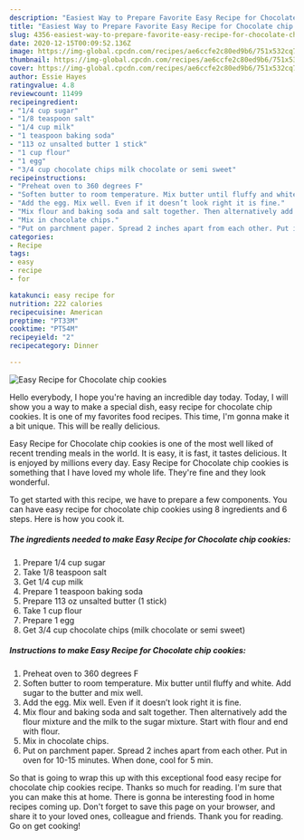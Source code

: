 ```yaml
---
description: "Easiest Way to Prepare Favorite Easy Recipe for Chocolate chip cookies"
title: "Easiest Way to Prepare Favorite Easy Recipe for Chocolate chip cookies"
slug: 4356-easiest-way-to-prepare-favorite-easy-recipe-for-chocolate-chip-cookies
date: 2020-12-15T00:09:52.136Z
image: https://img-global.cpcdn.com/recipes/ae6ccfe2c80ed9b6/751x532cq70/easy-recipe-for-chocolate-chip-cookies-recipe-main-photo.jpg
thumbnail: https://img-global.cpcdn.com/recipes/ae6ccfe2c80ed9b6/751x532cq70/easy-recipe-for-chocolate-chip-cookies-recipe-main-photo.jpg
cover: https://img-global.cpcdn.com/recipes/ae6ccfe2c80ed9b6/751x532cq70/easy-recipe-for-chocolate-chip-cookies-recipe-main-photo.jpg
author: Essie Hayes
ratingvalue: 4.8
reviewcount: 11499
recipeingredient:
- "1/4 cup sugar"
- "1/8 teaspoon salt"
- "1/4 cup milk"
- "1 teaspoon baking soda"
- "113 oz unsalted butter 1 stick"
- "1 cup flour"
- "1 egg"
- "3/4 cup chocolate chips milk chocolate or semi sweet"
recipeinstructions:
- "Preheat oven to 360 degrees F"
- "Soften butter to room temperature. Mix butter until fluffy and white. Add sugar to the butter and mix well."
- "Add the egg. Mix well. Even if it doesn’t look right it is fine."
- "Mix flour and baking soda and salt together. Then alternatively add the flour mixture and the milk to the sugar mixture. Start with flour and end with flour."
- "Mix in chocolate chips."
- "Put on parchment paper. Spread 2 inches apart from each other. Put in oven for 10-15 minutes. When done, cool for 5 min."
categories:
- Recipe
tags:
- easy
- recipe
- for

katakunci: easy recipe for 
nutrition: 222 calories
recipecuisine: American
preptime: "PT33M"
cooktime: "PT54M"
recipeyield: "2"
recipecategory: Dinner

---
```



![Easy Recipe for Chocolate chip cookies](https://img-global.cpcdn.com/recipes/ae6ccfe2c80ed9b6/751x532cq70/easy-recipe-for-chocolate-chip-cookies-recipe-main-photo.jpg)

Hello everybody, I hope you're having an incredible day today. Today, I will show you a way to make a special dish, easy recipe for chocolate chip cookies. It is one of my favorites food recipes. This time, I'm gonna make it a bit unique. This will be really delicious.



Easy Recipe for Chocolate chip cookies is one of the most well liked of recent trending meals in the world. It is easy, it is fast, it tastes delicious. It is enjoyed by millions every day. Easy Recipe for Chocolate chip cookies is something that I have loved my whole life. They're fine and they look wonderful.


To get started with this recipe, we have to prepare a few components. You can have easy recipe for chocolate chip cookies using 8 ingredients and 6 steps. Here is how you cook it.

<!--inarticleads1-->

##### The ingredients needed to make Easy Recipe for Chocolate chip cookies:

1. Prepare 1/4 cup sugar
1. Take 1/8 teaspoon salt
1. Get 1/4 cup milk
1. Prepare 1 teaspoon baking soda
1. Prepare 113 oz unsalted butter (1 stick)
1. Take 1 cup flour
1. Prepare 1 egg
1. Get 3/4 cup chocolate chips (milk chocolate or semi sweet)




<!--inarticleads2-->

##### Instructions to make Easy Recipe for Chocolate chip cookies:

1. Preheat oven to 360 degrees F
1. Soften butter to room temperature. Mix butter until fluffy and white. Add sugar to the butter and mix well.
1. Add the egg. Mix well. Even if it doesn’t look right it is fine.
1. Mix flour and baking soda and salt together. Then alternatively add the flour mixture and the milk to the sugar mixture. Start with flour and end with flour.
1. Mix in chocolate chips.
1. Put on parchment paper. Spread 2 inches apart from each other. Put in oven for 10-15 minutes. When done, cool for 5 min.




So that is going to wrap this up with this exceptional food easy recipe for chocolate chip cookies recipe. Thanks so much for reading. I'm sure that you can make this at home. There is gonna be interesting food in home recipes coming up. Don't forget to save this page on your browser, and share it to your loved ones, colleague and friends. Thank you for reading. Go on get cooking!
